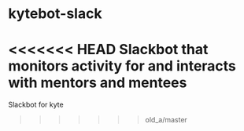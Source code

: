# kytebot-slack
<<<<<<< HEAD
Slackbot that monitors activity for and interacts with mentors and mentees
=======
Slackbot for kyte
>>>>>>> old_a/master
